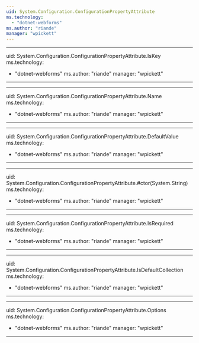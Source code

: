 ```yaml
---
uid: System.Configuration.ConfigurationPropertyAttribute
ms.technology: 
  - "dotnet-webforms"
ms.author: "riande"
manager: "wpickett"
---
```


---
uid: System.Configuration.ConfigurationPropertyAttribute.IsKey
ms.technology: 
  - "dotnet-webforms"
ms.author: "riande"
manager: "wpickett"
---

---
uid: System.Configuration.ConfigurationPropertyAttribute.Name
ms.technology: 
  - "dotnet-webforms"
ms.author: "riande"
manager: "wpickett"
---

---
uid: System.Configuration.ConfigurationPropertyAttribute.DefaultValue
ms.technology: 
  - "dotnet-webforms"
ms.author: "riande"
manager: "wpickett"
---

---
uid: System.Configuration.ConfigurationPropertyAttribute.#ctor(System.String)
ms.technology: 
  - "dotnet-webforms"
ms.author: "riande"
manager: "wpickett"
---

---
uid: System.Configuration.ConfigurationPropertyAttribute.IsRequired
ms.technology: 
  - "dotnet-webforms"
ms.author: "riande"
manager: "wpickett"
---

---
uid: System.Configuration.ConfigurationPropertyAttribute.IsDefaultCollection
ms.technology: 
  - "dotnet-webforms"
ms.author: "riande"
manager: "wpickett"
---

---
uid: System.Configuration.ConfigurationPropertyAttribute.Options
ms.technology: 
  - "dotnet-webforms"
ms.author: "riande"
manager: "wpickett"
---
